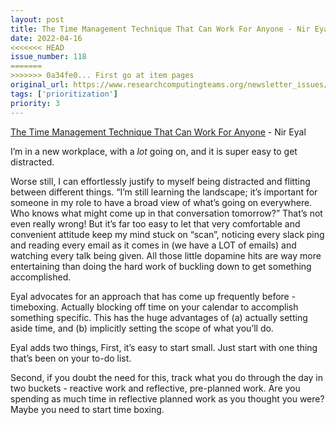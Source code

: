 ```yaml
---
layout: post
title: The Time Management Technique That Can Work For Anyone - Nir Eyal
date: 2022-04-16
<<<<<<< HEAD
issue_number: 118
=======
>>>>>>> 0a34fe0... First go at item pages
original_url: https://www.researchcomputingteams.org/newsletter_issues/0118
tags: ['prioritization']
priority: 3
---
```


<!-- markdownlint-disable MD033 -->
<!-- markdownlint-disable MD041 -->
<!-- markdownlint-disable MD049 -->

[The Time Management Technique That Can Work For Anyone](https://www.nirandfar.com/timeboxing-works-for-anyone/?vgo_ee=HJLIy7pxGfNZ2Jv+QvZUhGGj3YyD5H6+PzCZyeXE/dA%3D) - Nir Eyal

I’m in a new workplace, with a *lot* going on, and it is super easy to get distracted.

Worse still, I can effortlessly justify to myself being distracted and flitting between different things.  “I’m still learning the landscape; it’s important for someone in my role to have a broad view of what’s going on everywhere.  Who knows what might come up in that conversation tomorrow?”  That’s not even really wrong!  But it’s far too easy to let that very comfortable and convenient attitude keep my mind stuck on “scan”, noticing every slack ping and reading every email as it comes in (we have a LOT of emails) and watching every talk being given.  All those little dopamine hits are way more entertaining than doing the hard work of buckling down to get something accomplished.

Eyal advocates for an approach that has come up frequently before - timeboxing.  Actually blocking off time on your calendar to accomplish something specific.  This has the huge advantages of (a) actually setting aside time, and (b) implicitly setting the scope of what you’ll do.

Eyal adds two things,  First, it’s easy to start small.  Just start with one thing that’s been on your to-do list.

Second, if you doubt the need for this, track what you do through the day in two buckets - reactive work and reflective, pre-planned work.  Are you spending as much time in reflective planned work as you thought you were?  Maybe you need to start time boxing.